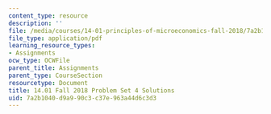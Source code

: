 ```yaml
---
content_type: resource
description: ''
file: /media/courses/14-01-principles-of-microeconomics-fall-2018/7a2b1040d9a990c3c37e963a44d6c3d3_MIT14_01F18_pset4sol.pdf
file_type: application/pdf
learning_resource_types:
- Assignments
ocw_type: OCWFile
parent_title: Assignments
parent_type: CourseSection
resourcetype: Document
title: 14.01 Fall 2018 Problem Set 4 Solutions
uid: 7a2b1040-d9a9-90c3-c37e-963a44d6c3d3
---
```


